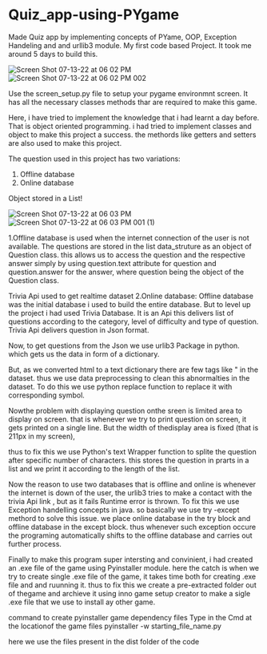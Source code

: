 # Quiz_app-using-PYgame
Made Quiz app by implementing concepts of PYame, OOP, Exception Handeling and and urllib3 module.
My first code based Project.
It took me around 5 days to build this.


![Screen Shot 07-13-22 at 06 02 PM](https://user-images.githubusercontent.com/100014146/178735622-e78aa352-904b-4583-9a8e-4fcb92b49e27.jpg)
![Screen Shot 07-13-22 at 06 02 PM 002](https://user-images.githubusercontent.com/100014146/178735701-8687081a-7320-4b4e-8941-0af5dec08e94.jpg)


Use the screen_setup.py file to setup your pygame environmnt screen. It has all the necessary classes methods thar are required to make this game.

Here, i have tried to implement the knowledge that i had learnt a day before. That is object oriented programming. i had tried to implement classes and object to make this project a success. the methords like getters and setters are also used to make this project.



The question used in this project has two variations:
1.  Offline database
2.  Online database

Object stored in a List!

![Screen Shot 07-13-22 at 06 03 PM](https://user-images.githubusercontent.com/100014146/178735757-5c0872e6-c8f7-4031-a870-c5316c9995f2.jpg)
![Screen Shot 07-13-22 at 06 03 PM 001 (1)](https://user-images.githubusercontent.com/100014146/178735824-1f6d317c-7fae-402f-bce4-835da8e6906e.jpg)

1.Offline database is used when the internet connection of the user is not available. The questions are stored in the list data_struture as an object of Question class.
this allows us to access the question and the respective answer simply by using
question.text attribute for question and 
question.answer for the answer,
where question being the object of the Question class.

Trivia Api used to get realtime dataset
2.Online database: Offline database was the initial database i used to build the entire database. But to level up the project i had used Trivia Database. It is an Api this delivers list of questions according to the category, level of difficulty and type of question. Trivia Api delivers question in Json format.

Now, to get questions from the Json we use urlib3 Package in python. which gets us the data in form of a dictionary.

But, as we converted html to a text dictionary there are few tags like &quot; in the dataset.
thus we use data preprocessing to clean this abnormalties in the dataset. To do this we use python replace function to replace it with corresponding symbol.



Nowthe problem with displaying question onthe sreen is limited area to display on screen. that is whenever we try to print question on screen, it gets printed on a single line. But the width of thedisplay area is fixed (that is 211px in my screen), 

thus to fix this  we use Python's text Wrapper function to splite the question after specific number of characters. this stores the question in prarts in a list and we print it according to the length of the list.


Now the reason to use two databases that is offline and online is whenever the internet is down of the user, the urlib3 tries to make a contact with the trivia Api link , but as it fails Runtime error is thrown. 
To fix this we use Exception handelling concepts in java. so basically we use try -except methord to solve this issue. we place online database in the  try block and offline database in the except block. thus whenever such exception occure the programing automatically shifts to the offline database and carries out further process.





Finally to make this program super intersting and convinient, i had created an .exe file of the game using Pyinstaller module.
here the catch is when we try to create single .exe file of the game, it takes time both for creating .exe file and and ruunning it. thus to fix this we create a pre-extracted folder out of thegame  and archieve it using inno game setup creator to make a sigle .exe file that we use to install ay other game.

command to create pyinstaller game dependency files
    Type in the Cmd at the locationof the game files
    pyinstaller -w starting_file_name.py
    
here we use the files present in the dist folder of the code




